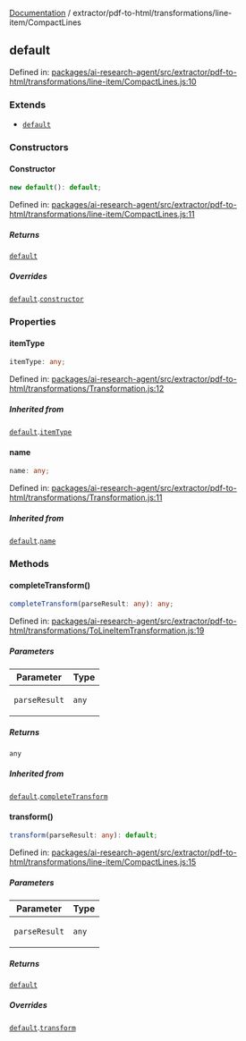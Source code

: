 [Documentation](../../../../modules.md) / extractor/pdf-to-html/transformations/line-item/CompactLines

## default

Defined in: [packages/ai-research-agent/src/extractor/pdf-to-html/transformations/line-item/CompactLines.js:10](https://github.com/vtempest/ai-research-agent/tree/master/packages/ai-research-agent/src/extractor/pdf-to-html/transformations/line-item/CompactLines.js#L10)

### Extends

- [`default`](../ToLineItemTransformation.md#default)

### Constructors

#### Constructor

```ts
new default(): default;
```

Defined in: [packages/ai-research-agent/src/extractor/pdf-to-html/transformations/line-item/CompactLines.js:11](https://github.com/vtempest/ai-research-agent/tree/master/packages/ai-research-agent/src/extractor/pdf-to-html/transformations/line-item/CompactLines.js#L11)

##### Returns

[`default`](#default)

##### Overrides

[`default`](../ToLineItemTransformation.md#default).[`constructor`](../ToLineItemTransformation.md#default#constructor)

### Properties

#### itemType

```ts
itemType: any;
```

Defined in: [packages/ai-research-agent/src/extractor/pdf-to-html/transformations/Transformation.js:12](https://github.com/vtempest/ai-research-agent/tree/master/packages/ai-research-agent/src/extractor/pdf-to-html/transformations/Transformation.js#L12)

##### Inherited from

[`default`](../ToLineItemTransformation.md#default).[`itemType`](../ToLineItemTransformation.md#default#itemtype)

#### name

```ts
name: any;
```

Defined in: [packages/ai-research-agent/src/extractor/pdf-to-html/transformations/Transformation.js:11](https://github.com/vtempest/ai-research-agent/tree/master/packages/ai-research-agent/src/extractor/pdf-to-html/transformations/Transformation.js#L11)

##### Inherited from

[`default`](../ToLineItemTransformation.md#default).[`name`](../ToLineItemTransformation.md#default#name)

### Methods

#### completeTransform()

```ts
completeTransform(parseResult: any): any;
```

Defined in: [packages/ai-research-agent/src/extractor/pdf-to-html/transformations/ToLineItemTransformation.js:19](https://github.com/vtempest/ai-research-agent/tree/master/packages/ai-research-agent/src/extractor/pdf-to-html/transformations/ToLineItemTransformation.js#L19)

##### Parameters

<table>
<thead>
<tr>
<th>Parameter</th>
<th>Type</th>
</tr>
</thead>
<tbody>
<tr>
<td>

`parseResult`

</td>
<td>

`any`

</td>
</tr>
</tbody>
</table>

##### Returns

`any`

##### Inherited from

[`default`](../ToLineItemTransformation.md#default).[`completeTransform`](../ToLineItemTransformation.md#default#completetransform)

#### transform()

```ts
transform(parseResult: any): default;
```

Defined in: [packages/ai-research-agent/src/extractor/pdf-to-html/transformations/line-item/CompactLines.js:15](https://github.com/vtempest/ai-research-agent/tree/master/packages/ai-research-agent/src/extractor/pdf-to-html/transformations/line-item/CompactLines.js#L15)

##### Parameters

<table>
<thead>
<tr>
<th>Parameter</th>
<th>Type</th>
</tr>
</thead>
<tbody>
<tr>
<td>

`parseResult`

</td>
<td>

`any`

</td>
</tr>
</tbody>
</table>

##### Returns

[`default`](../../models/ParseResult.md#default)

##### Overrides

[`default`](../ToLineItemTransformation.md#default).[`transform`](../ToLineItemTransformation.md#default#transform)
